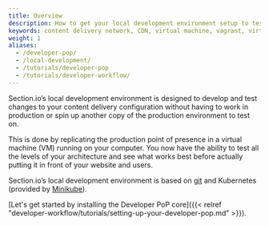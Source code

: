 ```yaml
---
title: Overview
description: How to get your local development environment setup to test Section CDN on your local machine.
keywords: content delivery network, CDN, virtual machine, vagrant, virtualbox, git, cli, local development, local machine, staging environment, developer pop
weight: 1
aliases:
  - /developer-pop/
  - /local-development/
  - /tutorials/developer-pop
  - /tutorials/developer-workflow/
---
```


Section.io’s local development environment is designed to develop and test changes to your content delivery configuration without having to work in production or spin up another copy of the production environment to test on.

This is done by replicating the production point of presence in a virtual machine (VM) running on your computer. You now have the ability to test all the levels of your architecture and see what works best before actually putting it in front of your website and users.

Section.io’s local development environment is based on [git] and Kubernetes (provided by [Minikube]).

[Let's get started by installing the Developer PoP core]({{< relref "developer-workflow/tutorials/setting-up-your-developer-pop.md" >}}).

  [git]: http://git-scm.com/
  [Minikube]: https://github.com/kubernetes/minikube/releases/tag/v0.21.0
